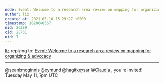 ```yaml
---
node: Event: Welcome to a research area review on mapping for organizing & advocacy
author: liz
created_at: 2021-05-10 15:29:27 +0000
timestamp: 1620660567
nid: 26389
cid: 28731
uid: 7
---
```




[liz](../profile/liz) replying to: [Event: Welcome to a research area review on mapping for organizing & advocacy](../notes/bhamster/04-28-2021/event-welcome-to-a-research-area-review-on-mapping-for-organizing-advocacy)

----
[@seankmcginnis](/profile/seankmcginnis) [@eymund](/profile/eymund) [@hagitkeysar](/profile/hagitkeysar) [@Claudia](/profile/Claudia) , you're invited! Tuesday May 11, 7pm UTC